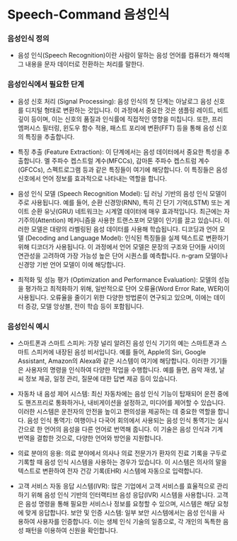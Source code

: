 # Speech-Command 음성인식

### 음성인식 정의
- 음성 인식(Speech Recognition)이란 사람이 말하는 음성 언어를 컴퓨터가 해석해 그 내용을 문자 데이터로 전환하는 처리를 말한다.



### 음성인식에서 필요한 단계
- 음성 신호 처리 (Signal Processing): 음성 인식의 첫 단계는 아날로그 음성 신호를 디지털 형태로 변환하는 것입니다. 이 과정에서 중요한 것은 샘플링 레이트, 비트 깊이 등이며, 이는 신호의 품질과 인식률에 직접적인 영향을 미칩니다. 또한, 프리 엠퍼시스 필터링, 윈도우 함수 적용, 패스트 포리에 변환(FFT) 등을 통해 음성 신호의 특징을 추출합니다.

- 특징 추출 (Feature Extraction): 이 단계에서는 음성 데이터에서 중요한 특성을 추출합니다. 멜 주파수 켑스트럴 계수(MFCCs), 감마톤 주파수 켑스트럼 계수(GFCCs), 스펙트로그램 등과 같은 특징들이 여기에 해당합니다. 이 특징들은 음성 신호에서 언어 정보를 효과적으로 나타내는 역할을 합니다.
  
- 음성 인식 모델 (Speech Recognition Model): 딥 러닝 기반의 음성 인식 모델이 주로 사용됩니다. 예를 들어, 순환 신경망(RNN), 특히 긴 단기 기억(LSTM) 또는 게이트 순환 유닛(GRU) 네트워크는 시계열 데이터에 매우 효과적입니다. 최근에는 자기주의(Attention) 메커니즘을 사용한 트랜스포머 모델이 인기를 끌고 있습니다. 이러한 모델은 대량의 라벨링된 음성 데이터를 사용해 학습됩니다.
디코딩과 언어 모델 (Decoding and Language Model): 인식된 특징들을 실제 텍스트로 변환하기 위해 디코더가 사용됩니다. 이 과정에서 언어 모델은 문장의 구조와 단어들 사이의 연관성을 고려하여 가장 가능성 높은 단어 시퀀스를 예측합니다. n-gram 모델이나 신경망 기반 언어 모델이 이에 해당합니다.

- 최적화 및 성능 평가 (Optimization and Performance Evaluation): 모델의 성능을 평가하고 최적화하기 위해, 일반적으로 단어 오류율(Word Error Rate, WER)이 사용됩니다. 오류율을 줄이기 위한 다양한 방법론이 연구되고 있으며, 이에는 데이터 증강, 모델 앙상블, 전이 학습 등이 포함됩니다.

### 음성인식 예시
- 스마트폰과 스마트 스피커: 가장 널리 알려진 음성 인식 기기의 예는 스마트폰과 스마트 스피커에 내장된 음성 비서입니다. 예를 들어, Apple의 Siri, Google Assistant, Amazon의 Alexa와 같은 시스템이 여기에 해당합니다. 이러한 기기들은 사용자의 명령을 인식하여 다양한 작업을 수행합니다. 예를 들면, 음악 재생, 날씨 정보 제공, 일정 관리, 질문에 대한 답변 제공 등이 있습니다.

- 자동차 내 음성 제어 시스템: 최신 자동차에는 음성 인식 기능이 탑재되어 운전 중에도 핸즈프리로 통화하거나, 내비게이션을 설정하고, 미디어를 제어할 수 있습니다. 이러한 시스템은 운전자의 안전을 높이고 편의성을 제공하는 데 중요한 역할을 합니다.
음성 인식 통역기: 여행이나 다국어 회의에서 사용되는 음성 인식 통역기는 실시간으로 한 언어의 음성을 다른 언어로 번역해 줍니다. 이 기술은 음성 인식과 기계 번역을 결합한 것으로, 다양한 언어와 방언을 지원합니다.

- 의료 분야의 응용: 의료 분야에서 의사나 의료 전문가가 환자의 진료 기록을 구두로 기록할 때 음성 인식 시스템을 사용하는 경우가 있습니다. 이 시스템은 의사의 말을 텍스트로 변환하여 전자 건강 기록(EHR) 시스템에 자동으로 입력합니다.

- 고객 서비스 자동 응답 시스템(IVR): 많은 기업에서 고객 서비스를 효율적으로 관리하기 위해 음성 인식 기반의 인터랙티브 음성 응답(IVR) 시스템을 사용합니다. 고객은 음성 명령을 통해 필요한 서비스나 정보를 요청할 수 있으며, 시스템은 해당 요청에 맞게 응답합니다.
보안 및 인증 시스템: 일부 보안 시스템에서는 음성 인식을 사용하여 사용자를 인증합니다. 이는 생체 인식 기술의 일종으로, 각 개인의 독특한 음성 패턴을 이용하여 신원을 확인합니다.
